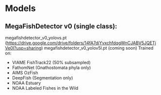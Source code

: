 # Models

## MegaFishDetector v0 (single class):
megafishdetector_v0_yolovs.pt (https://drive.google.com/drive/folders/14fA7djYvxchfdqgWnCJABV5JQETjVe0I?usp=sharing)
megafishdetector_v0_yolov5l.pt (coming soon)
Trained on:
- VIAME FishTrack22 (50% subsampled)
- FathomNet (Gnathostomata phyla only)
- AIMS OzFish
- DeepFish (Segmentation only)
- NOAA Estuary
- NOAA Labeled Fishes in the Wild
